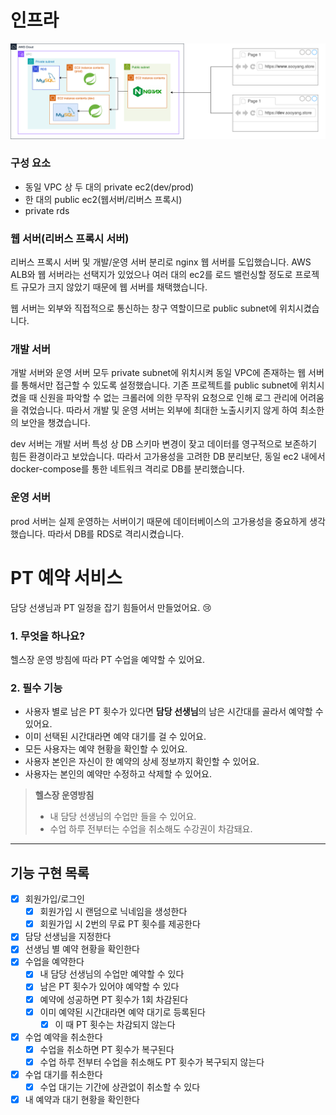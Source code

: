 # 인프라
![img.png](img.png)

### 구성 요소

- 동일 VPC 상 두 대의 private ec2(dev/prod)
- 한 대의 public ec2(웹서버/리버스 프록시)
- private rds

### 웹 서버(리버스 프록시 서버)

리버스 프록시 서버 및 개발/운영 서버 분리로 nginx 웹 서버를 도입했습니다.
AWS ALB와 웹 서버라는 선택지가 있었으나 여러 대의 ec2를 로드 밸런싱할 정도로 프로젝트 규모가 크지 않았기 때문에 웹 서버를 채택했습니다. 

웹 서버는 외부와 직접적으로 통신하는 창구 역할이므로 public subnet에 위치시켰습니다. 

### 개발 서버

개발 서버와 운영 서버 모두 private subnet에 위치시켜 동일 VPC에 존재하는 웹 서버를 통해서만 접근할 수 있도록 설정했습니다. 
기존 프로젝트를 public subnet에 위치시켰을 때 신원을 파악할 수 없는 크롤러에 의한 무작위 요청으로 인해 로그 관리에 어려움을 겪었습니다.
따라서 개발 및 운영 서버는 외부에 최대한 노출시키지 않게 하여 최소한의 보안을 챙겼습니다.

dev 서버는 개발 서버 특성 상 DB 스키마 변경이 잦고 데이터를 영구적으로 보존하기 힘든 환경이라고 보았습니다.
따라서 고가용성을 고려한 DB 분리보단, 동일 ec2 내에서 docker-compose를 통한 네트워크 격리로 DB를 분리했습니다.

### 운영 서버

prod 서버는 실제 운영하는 서버이기 때문에 데이터베이스의 고가용성을 중요하게 생각했습니다. 따라서 DB를 RDS로 격리시켰습니다.

# **PT 예약 서비스**

담당 선생님과 PT 일정을 잡기 힘들어서 만들었어요. 😢

### 1. **무엇을 하나요?**

헬스장 운영 방침에 따라 PT 수업을 예약할 수 있어요.

### 2. **필수 기능**

- 사용자 별로 남은 PT 횟수가 있다면 **담당 선생님**의 남은 시간대를 골라서 예약할 수 있어요.
- 이미 선택된 시간대라면 예약 대기를 걸 수 있어요.
- 모든 사용자는 예약 현황을 확인할 수 있어요.
- 사용자 본인은 자신이 한 예약의 상세 정보까지 확인할 수 있어요.
- 사용자는 본인의 예약만 수정하고 삭제할 수 있어요.

> **헬스장 운영방침**
>    - 내 담당 선생님의 수업만 들을 수 있어요.
>    - 수업 하루 전부터는 수업을 취소해도 수강권이 차감돼요.

---

## 기능 구현 목록

- [x] 회원가입/로그인
    - [x] 회원가입 시 랜덤으로 닉네임을 생성한다
    - [x] 회원가입 시 2번의 무료 PT 횟수를 제공한다
- [x] 담당 선생님을 지정한다
- [x] 선생님 별 예약 현황을 확인한다
- [x] 수업을 예약한다
    - [x] 내 담당 선생님의 수업만 예약할 수 있다
    - [x] 남은 PT 횟수가 있어야 예약할 수 있다
    - [x] 예약에 성공하면 PT 횟수가 1회 차감된다
    - [x] 이미 예약된 시간대라면 예약 대기로 등록된다
        - [x] 이 때 PT 횟수는 차감되지 않는다
- [x] 수업 예약을 취소한다
    - [x] 수업을 취소하면 PT 횟수가 복구된다
    - [x] 수업 하루 전부터 수업을 취소해도 PT 횟수가 복구되지 않는다
- [x] 수업 대기를 취소한다
    - [x] 수업 대기는 기간에 상관없이 취소할 수 있다
- [x] 내 예약과 대기 현황을 확인한다